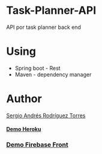 # Task-Planner-API

API por task planner back end

# Using
 * Spring boot - Rest
 * Maven - dependency manager
 
# Author

[Sergio Andrés Rodríguez Torres](https://github.com/SergioRt1)

#### [Demo Heroku](https://api-task-planner.herokuapp.com)

### [Demo Firebase Front](https://taks-planner-app.firebaseapp.com)
